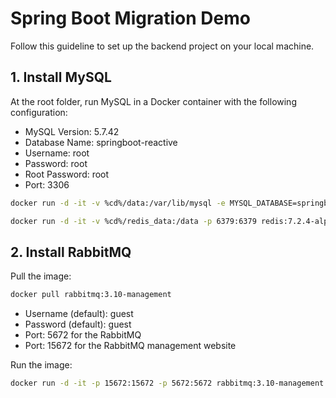 # Spring Boot Migration Demo

Follow this guideline to set up the backend project on your local machine.

## 1. Install MySQL

At the root folder, run MySQL in a Docker container with the following configuration:

- MySQL Version: 5.7.42
- Database Name: springboot-reactive
- Username: root
- Password: root
- Root Password: root
- Port: 3306

```bash
docker run -d -it -v %cd%/data:/var/lib/mysql -e MYSQL_DATABASE=springboot-reactive -e MYSQL_USER=card -e MYSQL_PASSWORD=card -e MYSQL_ROOT_PASSWORD=card -p 3306:3306 mysql:8.2.0 --character-set-server=utf8mb4 --collation-server=utf8mb4_unicode_ci

docker run -d -it -v %cd%/redis_data:/data -p 6379:6379 redis:7.2.4-alpine redis-server --requirepass "P@ssword123"
```

## 2. Install RabbitMQ

Pull the image:

```bash
docker pull rabbitmq:3.10-management
```

- Username (default): guest
- Password (default): guest
- Port: 5672 for the RabbitMQ
- Port: 15672 for the RabbitMQ management website

Run the image:

```bash
docker run -d -it -p 15672:15672 -p 5672:5672 rabbitmq:3.10-management
```
